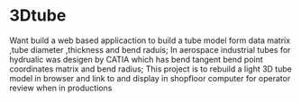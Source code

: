 
# 3Dtube
Want build a web based applicaction to build a tube model form data matrix ,tube diameter ,thickness and bend  raduis;
In aerospace industrial tubes for hydrualic was desigen by CATIA which has bend tangent bend point coordinates matrix  and bend radius;
This project is to rebuild a light 3D  tube model in browser and link to and display in shopfloor computer for operator review when in productions
